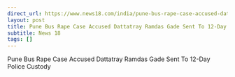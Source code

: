 ```yaml
---
direct_url: https://www.news18.com/india/pune-bus-rape-case-accused-dattatray-ramdas-gade-sent-to-12-day-police-custody-9245082.html
layout: post
title: Pune Bus Rape Case Accused Dattatray Ramdas Gade Sent To 12-Day Police Custody
subtitle: News 18
tags: []
---
```


Pune Bus Rape Case Accused Dattatray Ramdas Gade Sent To 12-Day Police Custody
